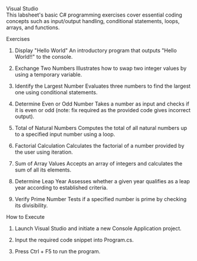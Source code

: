 Visual Studio <br>
This labsheet's basic C# programming exercises cover essential coding concepts such as input/output handling, conditional statements, loops, arrays, and functions.

Exercises
1. Display "Hello World"
An introductory program that outputs "Hello World!!" to the console.

2. Exchange Two Numbers
Illustrates how to swap two integer values by using a temporary variable.

3. Identify the Largest Number
Evaluates three numbers to find the largest one using conditional statements.

4. Determine Even or Odd Number
Takes a number as input and checks if it is even or odd (note: fix required as the provided code gives incorrect output).

5. Total of Natural Numbers
Computes the total of all natural numbers up to a specified input number using a loop.

6. Factorial Calculation
Calculates the factorial of a number provided by the user using iteration.

7. Sum of Array Values
Accepts an array of integers and calculates the sum of all its elements.

8. Determine Leap Year
Assesses whether a given year qualifies as a leap year according to established criteria.

9. Verify Prime Number
Tests if a specified number is prime by checking its divisibility.

How to Execute

1) Launch Visual Studio and initiate a new Console Application project.

2) Input the required code snippet into Program.cs.

3) Press Ctrl + F5 to run the program.
